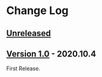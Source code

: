 # Change Log


## [Unreleased](https://github.com/nutti/UE4-BlueprintToRSTDoc/compare/v1.0...main)


## [Version 1.0](https://github.com/nutti/UE4-BlueprintToRSTDoc/compare/2f03fa3ea3ae692582b6cd976aee2ec35c1c8719...v1.0) - 2020.10.4

First Release.
